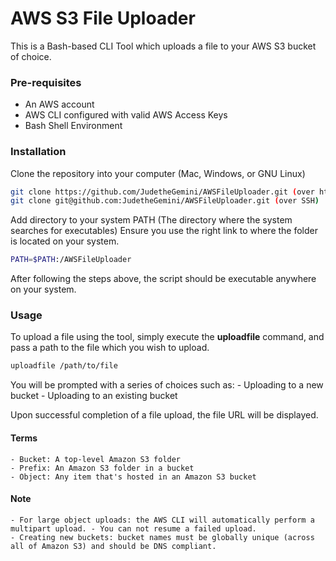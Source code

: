 # AWS S3 File Uploader

This is a Bash-based CLI Tool which uploads a file to your AWS S3 bucket of choice.

### Pre-requisites
- An AWS account
- AWS CLI configured with valid AWS Access Keys
- Bash Shell Environment

### Installation
Clone the repository into your computer (Mac, Windows, or GNU Linux)
```sh
git clone https://github.com/JudetheGemini/AWSFileUploader.git (over https)
git clone git@github.com:JudetheGemini/AWSFileUploader.git (over SSH)
```
Add directory to your system PATH (The directory where the system searches for executables)
Ensure you use the right link to where the folder is located on your system.
```sh
PATH=$PATH:/AWSFileUploader
```
After following the steps above, the script should be executable anywhere on your system.

### Usage
To upload a file using the tool, simply execute the **uploadfile** command, and pass a path to the file which you wish to upload.
```sh
uploadfile /path/to/file
```

You will be prompted with a series of choices such as:
    - Uploading to a new bucket
    - Uploading to an existing bucket
    
Upon successful completion of a file upload, the file URL will be displayed.

#### Terms
    - Bucket: A top-level Amazon S3 folder
    - Prefix: An Amazon S3 folder in a bucket
    - Object: Any item that's hosted in an Amazon S3 bucket


#### Note
    - For large object uploads: the AWS CLI will automatically perform a multipart upload. - You can not resume a failed upload.
    - Creating new buckets: bucket names must be globally unique (across all of Amazon S3) and should be DNS compliant.
